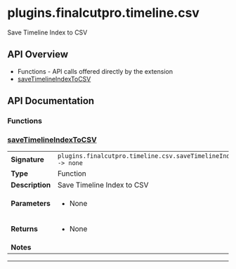 # plugins.finalcutpro.timeline.csv

Save Timeline Index to CSV

## API Overview
* Functions - API calls offered directly by the extension
 * [saveTimelineIndexToCSV](#saveTimelineIndexToCSV)

## API Documentation

### Functions


### [saveTimelineIndexToCSV](#saveTimelineIndexToCSV)

|                                             |                                                                                     |
| --------------------------------------------|-------------------------------------------------------------------------------------|
| **Signature**                               | `plugins.finalcutpro.timeline.csv.saveTimelineIndexToCSV() -> none`                                                                    |
| **Type**                                    | Function                                                                     |
| **Description**                             | Save Timeline Index to CSV                                                                     |
| **Parameters**                              | <ul><li>None</li></ul> |
| **Returns**                                 | <ul><li>None</li></ul>          |
| **Notes**                                   | <ul></ul>                |

---
